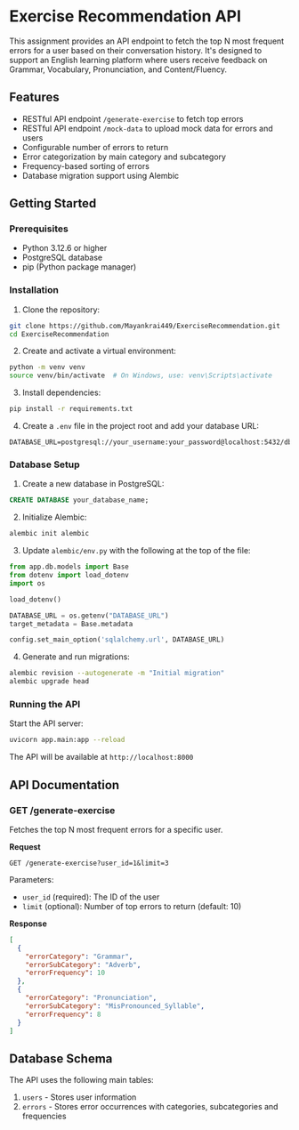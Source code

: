 # Exercise Recommendation API

This assignment provides an API endpoint to fetch the top N most frequent errors for a user based on their conversation history. It's designed to support an English learning platform where users receive feedback on Grammar, Vocabulary, Pronunciation, and Content/Fluency.

## Features

- RESTful API endpoint `/generate-exercise` to fetch top errors
- RESTful API endpoint `/mock-data` to upload mock data for errors and users
- Configurable number of errors to return
- Error categorization by main category and subcategory
- Frequency-based sorting of errors
- Database migration support using Alembic

## Getting Started

### Prerequisites

- Python 3.12.6 or higher
- PostgreSQL database
- pip (Python package manager)

### Installation

1. Clone the repository:
```bash
git clone https://github.com/Mayankrai449/ExerciseRecommendation.git
cd ExerciseRecommendation
```

2. Create and activate a virtual environment:
```bash
python -m venv venv
source venv/bin/activate  # On Windows, use: venv\Scripts\activate
```

3. Install dependencies:
```bash
pip install -r requirements.txt
```

4. Create a `.env` file in the project root and add your database URL:
```
DATABASE_URL=postgresql://your_username:your_password@localhost:5432/dbname
```

### Database Setup

1. Create a new database in PostgreSQL:
```sql
CREATE DATABASE your_database_name;
```

2. Initialize Alembic:
```bash
alembic init alembic
```

3. Update `alembic/env.py` with the following at the top of the file:
```python
from app.db.models import Base
from dotenv import load_dotenv
import os

load_dotenv()

DATABASE_URL = os.getenv("DATABASE_URL")
target_metadata = Base.metadata

config.set_main_option('sqlalchemy.url', DATABASE_URL)
```

4. Generate and run migrations:
```bash
alembic revision --autogenerate -m "Initial migration"
alembic upgrade head
```

### Running the API

Start the API server:
```bash
uvicorn app.main:app --reload
```

The API will be available at `http://localhost:8000`

## API Documentation

### GET /generate-exercise

Fetches the top N most frequent errors for a specific user.

**Request**

```
GET /generate-exercise?user_id=1&limit=3
```

Parameters:
- `user_id` (required): The ID of the user
- `limit` (optional): Number of top errors to return (default: 10)

**Response**

```json
[
  {
    "errorCategory": "Grammar",
    "errorSubCategory": "Adverb",
    "errorFrequency": 10
  },
  {
    "errorCategory": "Pronunciation",
    "errorSubCategory": "MisPronounced_Syllable",
    "errorFrequency": 8
  }
]
```

## Database Schema

The API uses the following main tables:

1. `users` - Stores user information
2. `errors` - Stores error occurrences with categories, subcategories and frequencies

